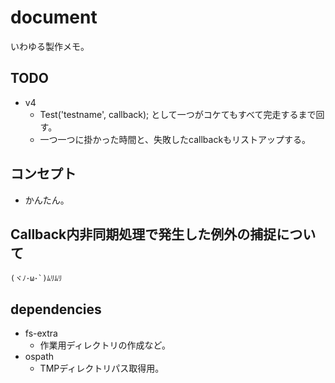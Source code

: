# document
いわゆる製作メモ。


## TODO
* v4
    * Test('testname', callback); として一つがコケてもすべて完走するまで回す。
    * 一つ一つに掛かった時間と、失敗したcallbackもリストアップする。


## コンセプト
* かんたん。


## Callback内非同期処理で発生した例外の捕捉について
```
(ヾﾉ･ω･`)ﾑﾘﾑﾘ
```


## dependencies
* fs-extra
    - 作業用ディレクトリの作成など。
* ospath
    - TMPディレクトリパス取得用。
